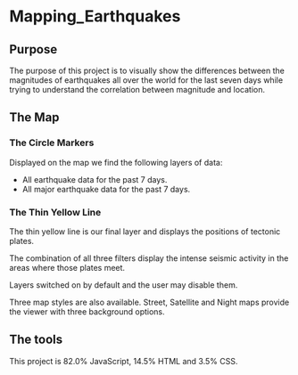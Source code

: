# Mapping_Earthquakes

## Purpose 
The purpose of this project is to visually show the differences between the magnitudes of earthquakes all over the world for the last seven days while trying to 
understand the correlation between magnitude and location.

## The Map

### The Circle Markers

Displayed on the map we find the following layers of data: 

- All earthquake data for the past 7 days.
- All major earthquake data for the past 7 days. 

### The Thin Yellow Line
The thin yellow line is our final layer and displays the positions of tectonic plates. 

The combination of all three filters display the intense seismic activity in the areas where those plates meet. 

Layers switched on by default and the user may disable them. 

Three map styles are also available. Street, Satellite and Night maps provide the viewer with three background options. 

## The tools
This project is 82.0% JavaScript, 14.5% HTML and 3.5% CSS.

